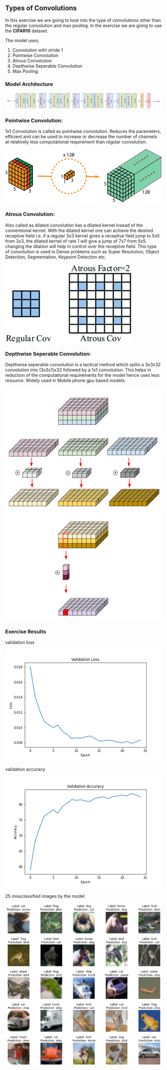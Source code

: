 ## Types of Convolutions

In this exercise we are going to look into the type of convolutions other than the regular convolution and max pooling. In the exercise we are going to use the **CIFAR10** dataset.

The model uses,

1. Convolution with stride 1
2. Pointwise Convolution
3. Atrous Convolution
4. Depthwise Seperable Convolution
5. Max Pooling

### Model Architecture

![architecture](images/architecture.png)

### Pointwise Convolution: 
1x1 Convolution is called as pointwise convolution. Reduces the parameters, efficient and can be used to increase or decrease the number of channels at relatively less computational requirement than regular convolution.

![pointwise](images/pointwise.png)

### Atrous Convolution: 
Also called as dilated convolution has a dilated kernel insead of the conventional kernel. With the dilated kernel one can achieve the desired receptive field i.e. if a regular 3x3 kernel gives a receptive field jump to 5x5 from 3x3, the dilated kernel of rate 1 will give a jump of 7x7 from 5x5. changing the dilation will help in control over the receptive field. This type of convolution is used in Dense problems such as Super Resolution, Object Detection, Segmentation, Keypoint Detection etc.

![atrous](images/atrous.png)

### Depthwise Seperable Convolution:
Depthwise seperable convolution is a tactical method which splits a 3x3x32 convolution into (3x3x1)x32 followed by a 1x1 convolution. This helps in reduction of the computational requirements for the model hence uses less resource. Widely used in Mobile phone gpu based models.

![depthwise](images/depthwise.png)

### Exercise Results

validation loss

![loss_change](images/loss_change.png)

validation accuracy

![accuracy_change](images/accuracy_change.png)

25 missclassified images by the model

![incorrect_predictions](predictions/incorrect_predictions.png)
